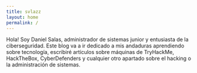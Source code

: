 ```yaml
---
title: svlazz
layout: home
permalink: /
---
```

Hola! Soy Daniel Salas, administrador de sistemas junior y entusiasta de la ciberseguridad. 
Este blog va a ir dedicado a mis andaduras aprendiendo sobre tecnología, escribiré artículos sobre máquinas de TryHackMe, HackTheBox, CyberDefenders y cualquier otro apartado sobre el hacking o la administración de sistemas.
